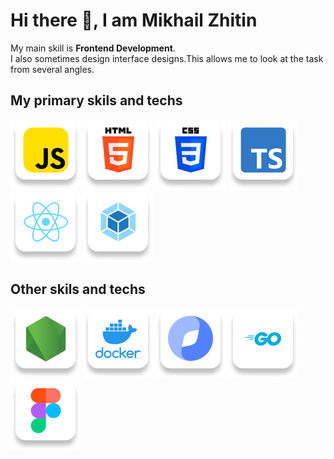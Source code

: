 # Hi there 👋, I am Mikhail Zhitin
My main skill is <b>Frontend Development</b>.<br/> 
I also sometimes design interface designs.This allows me to look at the task from several angles.
## My primary skils and techs
![Javascript](./js.png)
![HTML](./html.png)
![CSS](./css.png)
![Typescript](./ts.png)
![React](./react.png)
![Webpack](./webpack.png)
## Other skils and techs
![Node js](./node.png)
![Docker](./docker.png)
![Yandex cloud](./yc.png)
![GoLang](./go.png)
![Figma](./figma.png)
<!--
**Barbate-guy/Barbate-guy** is a ✨ _special_ ✨ repository because its `README.md` (this file) appears on your GitHub profile.

Here are some ideas to get you started:

- 🔭 I’m currently working on ...
- 🌱 I’m currently learning ...
- 👯 I’m looking to collaborate on ...
- 🤔 I’m looking for help with ...
- 💬 Ask me about ...
- 📫 How to reach me: ...
- 😄 Pronouns: ...
- ⚡ Fun fact: ...
-->
